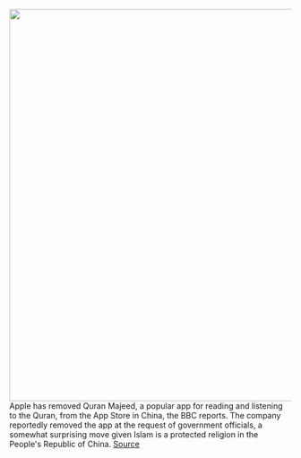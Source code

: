 <img src='https://cdn.vox-cdn.com/thumbor/8zCfeMSe-A4kWu8M1p6v-i5g-vk=/0x0:2754x1596/1200x800/filters:focal(1157x578:1597x1018)/cdn.vox-cdn.com/uploads/chorus_image/image/70000500/Screen_Shot_2021_10_15_at_10.07.21_AM.0.png' width='700px' /><br/>
Apple has removed Quran Majeed, a popular app for reading and listening to the Quran, from the App Store in China, the BBC reports. The company reportedly removed the app at the request of government officials, a somewhat surprising move given Islam is a protected religion in the People's Republic of China.
<a href='https://www.theverge.com/2021/10/15/22728257/apple-quran-majeed-app-removed-china'> Source <a/>